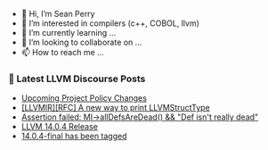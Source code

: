 - 👋 Hi, I’m Sean Perry
- 👀 I’m interested in compilers (c++, COBOL, llvm)
- 🌱 I’m currently learning ...
- 💞️ I’m looking to collaborate on ...
- 📫 How to reach me ...

<!---
s66perry/s66perry is a ✨ special ✨ repository because its `README.md` (this file) appears on your GitHub profile.
You can click the Preview link to take a look at your changes.
--->
### 📕 Latest LLVM Discourse Posts

<!-- DISCOURSE-LLVM:START -->
- [Upcoming Project Policy Changes](https://discourse.llvm.org/t/upcoming-project-policy-changes/62637?page=2#post_26)
- [[LLVMIR][RFC] A new way to print LLVMStructType](https://discourse.llvm.org/t/llvmir-rfc-a-new-way-to-print-llvmstructtype/62756#post_1)
- [Assertion failed: MI-&gt;allDefsAreDead&lpar;&rpar; &amp;&amp; &quot;Def isn&#39;t really dead&quot;](https://discourse.llvm.org/t/assertion-failed-mi-alldefsaredead-def-isnt-really-dead/62754#post_1)
- [LLVM 14.0.4 Release](https://discourse.llvm.org/t/llvm-14-0-4-release/62751#post_1)
- [14.0.4-final has been tagged](https://discourse.llvm.org/t/14-0-4-final-has-been-tagged/62750#post_1)
<!-- DISCOURSE-LLVM:END -->
